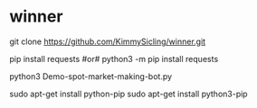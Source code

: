 # winner

git clone https://github.com/KimmySicling/winner.git

pip install requests          #or#  python3 -m pip install requests

python3 Demo-spot-market-making-bot.py

sudo apt-get install python-pip
sudo apt-get install python3-pip
